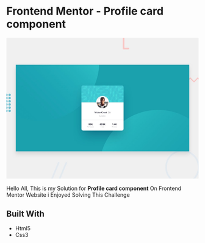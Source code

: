 # Frontend Mentor - Profile card component

![Design preview for the Profile card component coding challenge](./design/desktop-preview.jpg)

Hello All, This is my Solution for **Profile card component** On Frontend Mentor Website i Enjoyed Solving This Challenge 

## Built With 
- Html5
- Css3